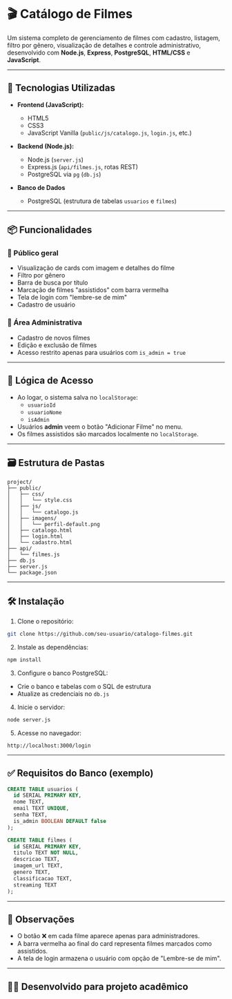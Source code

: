 
# 🎬 Catálogo de Filmes

Um sistema completo de gerenciamento de filmes com cadastro, listagem, filtro por gênero, visualização de detalhes e controle administrativo, desenvolvido com **Node.js**, **Express**, **PostgreSQL**, **HTML/CSS** e **JavaScript**.

---

## 🚀 Tecnologias Utilizadas

- **Frontend (JavaScript):**
  - HTML5
  - CSS3
  - JavaScript Vanilla (`public/js/catalogo.js`, `login.js`, etc.)

- **Backend (Node.js):**
  - Node.js (`server.js`)
  - Express.js (`api/filmes.js`, rotas REST)
  - PostgreSQL via `pg` (`db.js`)

- **Banco de Dados**
  - PostgreSQL (estrutura de tabelas `usuarios` e `filmes`)

---

## 📦 Funcionalidades

### 🎥 Público geral
- Visualização de cards com imagem e detalhes do filme
- Filtro por gênero
- Barra de busca por título
- Marcação de filmes "assistidos" com barra vermelha
- Tela de login com "lembre-se de mim"
- Cadastro de usuário

### 🔐 Área Administrativa
- Cadastro de novos filmes
- Edição e exclusão de filmes
- Acesso restrito apenas para usuários com `is_admin = true`

---

## 🧠 Lógica de Acesso

- Ao logar, o sistema salva no `localStorage`:
  - `usuarioId`
  - `usuarioNome`
  - `isAdmin`
- Usuários **admin** veem o botão "Adicionar Filme" no menu.
- Os filmes assistidos são marcados localmente no `localStorage`.

---

## 🗃 Estrutura de Pastas

```
project/
├── public/
│   ├── css/
│   │   └── style.css
│   ├── js/
│   │   └── catalogo.js
│   ├── imagens/
│   │   └── perfil-default.png
│   ├── catalogo.html
│   ├── login.html
│   └── cadastro.html
├── api/
│   └── filmes.js
├── db.js
├── server.js
└── package.json
```

---

## 🛠 Instalação

1. Clone o repositório:

```bash
git clone https://github.com/seu-usuario/catalogo-filmes.git
```

2. Instale as dependências:

```bash
npm install
```

3. Configure o banco PostgreSQL:

- Crie o banco e tabelas com o SQL de estrutura
- Atualize as credenciais no `db.js`

4. Inicie o servidor:

```bash
node server.js
```

5. Acesse no navegador:

```
http://localhost:3000/login
```

---

## ✅ Requisitos do Banco (exemplo)

```sql
CREATE TABLE usuarios (
  id SERIAL PRIMARY KEY,
  nome TEXT,
  email TEXT UNIQUE,
  senha TEXT,
  is_admin BOOLEAN DEFAULT false
);

CREATE TABLE filmes (
  id SERIAL PRIMARY KEY,
  titulo TEXT NOT NULL,
  descricao TEXT,
  imagem_url TEXT,
  genero TEXT,
  classificacao TEXT,
  streaming TEXT
);
```

---

## 📌 Observações

- O botão ❌ em cada filme aparece apenas para administradores.
- A barra vermelha ao final do card representa filmes marcados como assistidos.
- A tela de login armazena o usuário com opção de "Lembre-se de mim".

---

## 👨‍💻 Desenvolvido para projeto acadêmico
